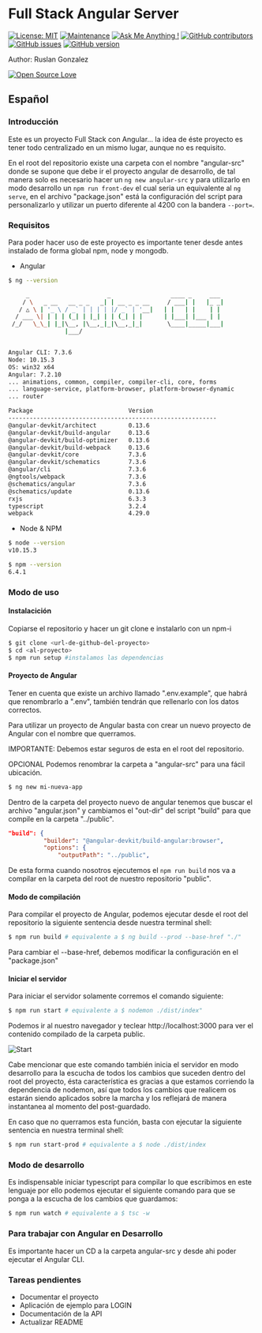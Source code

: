# Full Stack Angular Server
 [![License: MIT](https://img.shields.io/badge/License-MIT-yellow.svg)](https://opensource.org/licenses/MIT)
 [![Maintenance](https://img.shields.io/badge/Maintained%3F-yes-green.svg)](https://GitHub.com/ruslanguns/fullstack-mean-for-angular/graphs/commit-activity)
 [![Ask Me Anything !](https://img.shields.io/badge/Ask%20me-anything-1abc9c.svg)](https://github.com/ruslanguns)
 [![GitHub contributors](https://img.shields.io/github/contributors/ruslanguns/fullstack-mean-for-angular.svg)](https://GitHub.com/ruslanguns/fullstack-mean-for-angular/graphs/contributors/)
 [![GitHub issues](https://img.shields.io/github/issues/ruslanguns/fullstack-mean-for-angular.svg)](https://GitHub.com/ruslanguns/fullstack-mean-for-angular/issues/)
 [![GitHub version](https://badge.fury.io/gh/ruslanguns%2Ffullstack-mean-for-angular.svg)](https://github.com/ruslanguns/fullstack-mean-for-angular)

Author: Ruslan Gonzalez

[![Open Source Love](https://badges.frapsoft.com/os/v3/open-source.svg?v=103)](https://github.com/ruslanguns/fullstack-mean-for-angular/)
## Español

### Introducción
Este es un proyecto Full Stack con Angular... la idea de éste proyecto es tener todo centralizado en un mismo lugar, aunque no es requisito.

En el root del repositorio existe una carpeta con el nombre "angular-src" donde se supone que debe ir el proyecto angular de desarrollo, de tal manera solo es necesario hacer un `ng new angular-src` y para utilizarlo en modo desarrollo un `npm run front-dev` el cual seria un equivalente al `ng serve`, en el archivo "package.json" está la configuración del script para personalizarlo y utilizar un puerto diferente al 4200 con la bandera `--port=`.

### Requisitos
Para poder hacer uso de este proyecto es importante tener desde antes instalado de forma global npm, node y mongodb.

* Angular

```bash
$ ng --version

     _                      _                 ____ _     ___
    / \   _ __   __ _ _   _| | __ _ _ __     / ___| |   |_ _|
   / △ \ | '_ \ / _` | | | | |/ _` | '__|   | |   | |    | |
  / ___ \| | | | (_| | |_| | | (_| | |      | |___| |___ | |
 /_/   \_\_| |_|\__, |\__,_|_|\__,_|_|       \____|_____|___|
                |___/


Angular CLI: 7.3.6
Node: 10.15.3
OS: win32 x64
Angular: 7.2.10
... animations, common, compiler, compiler-cli, core, forms
... language-service, platform-browser, platform-browser-dynamic
... router

Package                           Version
-----------------------------------------------------------
@angular-devkit/architect         0.13.6
@angular-devkit/build-angular     0.13.6
@angular-devkit/build-optimizer   0.13.6
@angular-devkit/build-webpack     0.13.6
@angular-devkit/core              7.3.6
@angular-devkit/schematics        7.3.6
@angular/cli                      7.3.6
@ngtools/webpack                  7.3.6
@schematics/angular               7.3.6
@schematics/update                0.13.6
rxjs                              6.3.3
typescript                        3.2.4
webpack                           4.29.0


```

* Node & NPM
```bash
$ node --version
v10.15.3

$ npm --version
6.4.1

```

### Modo de uso
#### Instalacición

Copiarse el repositorio y hacer un git clone e instalarlo con un npm-i

``` bash
$ git clone <url-de-github-del-proyecto>
$ cd <al-proyecto>
$ npm run setup #instalamos las dependencias
```

#### Proyecto de Angular

Tener en cuenta que existe un archivo llamado ".env.example", que habrá que renombrarlo a ".env", también tendrán que rellenarlo con los datos correctos.

Para utilizar un proyecto de Angular basta con crear un nuevo proyecto de Angular con el nombre que querramos.

IMPORTANTE: Debemos estar seguros de esta en el root del repositorio.

OPCIONAL Podemos renombrar la carpeta a "angular-src" para una fácil ubicación.

```bash
$ ng new mi-nueva-app
```

Dentro de la carpeta del proyecto nuevo de angular tenemos que buscar el archivo "angular.json" y cambiamos el "out-dir" del script "build" para que compile en la carpeta "../public".

```json
"build": {
          "builder": "@angular-devkit/build-angular:browser",
          "options": {
              "outputPath": "../public",
```
De esta forma cuando nosotros ejecutemos el `npm run build` nos va a compilar en la carpeta del root de nuestro repositorio "public".

#### Modo de compilación

Para compilar el proyecto de Angular, podemos ejecutar desde el root del repositorio la siguiente sentencia desde nuestra terminal shell:

```bash
$ npm run build # equivalente a $ ng build --prod --base-href "./"
```
Para cambiar el --base-href, debemos modificar la configuración en el "package.json"

#### Iniciar el servidor

Para iniciar el servidor solamente corremos el comando siguiente:

```bash
$ npm run start # equivalente a $ nodemon ./dist/index"
```

Podemos ir al nuestro navegador y teclear http://localhost:3000 para ver el contenido compilado de la carpeta public.

![Start](https://rusgunx.tk/public/angular.jpg)

Cabe mencionar que este comando también inicia el servidor en modo desarrollo para la escucha de todos los cambios que suceden dentro del root del proyecto, ésta característica es gracias a que estamos corriendo la dependencia de nodemon, así que todos los cambios que realicem	os estarán siendo aplicados sobre la marcha y los reflejará de manera instantanea al momento del post-guardado.

En caso que no querramos esta función, basta con ejecutar la siguiente sentencia en nuestra terminal shell:

``` bash
$ npm run start-prod # equivalente a $ node ./dist/index

```

### Modo de desarrollo

Es indispensable iniciar typescript para compilar lo que escribimos en este lenguaje por ello podemos ejecutar el siguiente comando para que se ponga a la escucha de los cambios que guardamos:

``` bash
$ npm run watch # equivalente a $ tsc -w
```

### Para trabajar con Angular en Desarrollo
Es importante hacer un CD a la carpeta angular-src y desde ahi poder ejecutar el Angular CLI.



### Tareas pendientes
* Documentar el proyecto
* Aplicación de ejemplo para LOGIN
* Documentación de la API
* Actualizar README
